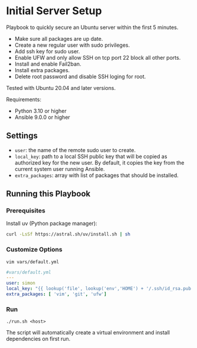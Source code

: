 # Initial Server Setup

Playbook to quickly secure an Ubuntu server within the first 5 minutes.
- Make sure all packages are up date.
- Create a new regular user with sudo privileges.
- Add ssh key for sudo user.
- Enable UFW and only allow SSH on tcp port 22 block all other ports.
- Install and enable Fail2ban.
- Install extra packages.
- Delete root password and disable SSH loging for root.

Tested with Ubuntu 20.04 and later versions.

Requirements:
- Python 3.10 or higher
- Ansible 9.0.0 or higher

## Settings

- `user`: the name of the remote sudo user to create.
- `local_key`: path to a local SSH public key that will be copied as authorized key for the new user. By default, it copies the key from the current system user running Ansible.
- `extra_packages`: array with list of packages that should be installed.


## Running this Playbook

### Prerequisites

Install uv (Python package manager):
```bash
curl -LsSf https://astral.sh/uv/install.sh | sh
```

### Customize Options

```shell
vim vars/default.yml
```

```yml
#vars/default.yml
---
user: simon
local_key: "{{ lookup('file', lookup('env','HOME') + '/.ssh/id_rsa.pub') }}"
extra_packages: [ 'vim', 'git', 'ufw']
```

### Run

```command
./run.sh <host>
```

The script will automatically create a virtual environment and install dependencies on first run.
